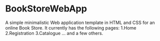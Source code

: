 # BookStoreWebApp
A simple minimalistic Web application template in HTML and CSS for an online Book Store. It currently has the following pages:
1.Home
2.Registration
3.Catalogue ... and a few others.